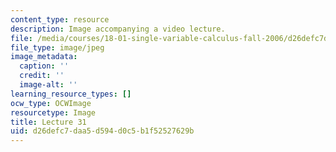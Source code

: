 ```yaml
---
content_type: resource
description: Image accompanying a video lecture.
file: /media/courses/18-01-single-variable-calculus-fall-2006/d26defc7daa5d594d0c5b1f52527629b_lec31.jpg
file_type: image/jpeg
image_metadata:
  caption: ''
  credit: ''
  image-alt: ''
learning_resource_types: []
ocw_type: OCWImage
resourcetype: Image
title: Lecture 31
uid: d26defc7-daa5-d594-d0c5-b1f52527629b
---
```

